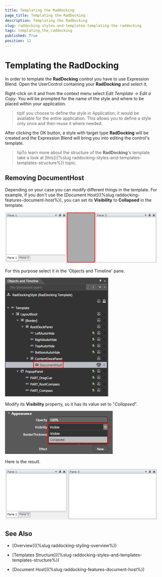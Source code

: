 ```yaml
---
title: Templating the RadDocking
page_title: Templating the RadDocking
description: Templating the RadDocking
slug: raddocking-styles-and-templates-templating-the-raddocking
tags: templating,the,raddocking
published: True
position: 12
---
```


# Templating the RadDocking

In order to template the __RadDocking__ control you have to use Expression Blend. Open the UserControl containing your __RadDocking__ and select it.

Right-click on it and from the context menu select *Edit Template -> Edit a Copy*. You will be prompted for the name of the style and where to be placed within your application.

>tipIf you choose to define the style in Application, it would be available for the entire application. This allows you to define a style only once and then reuse it where needed.

After clicking the OK button, a style with target type __RadDocking__ will be created and the Expression Blend will bring you into editing the control's template.

>tipTo learn more about the structure of the __RadDocking__'s template take a look at [this]({%slug raddocking-styles-and-templates-templates-structure%}) topic.

## Removing DocumentHost

Depending on your case you can modify different things in the template. For example, if you don't use the [Document Host]({%slug raddocking-features-document-host%}), you can set its __Visibility__ to __Collapsed__ in the template.

![](images/RadDocking_TemplatingRadDocking_04.png)

For this purpose select it in the 'Objects and Timeline' pane.

![](images/RadDocking_TemplatingRadDocking_05.png)

Modify its __Visibility__ property, so it has its value set to "*Collapsed*".

![](images/RadDocking_TemplatingRadDocking_06.png)

Here is the result.

![](images/RadDocking_TemplatingRadDocking_07.png)

## See Also

 * [Overview]({%slug raddocking-styling-overview%})

 * [Templates Structure]({%slug raddocking-styles-and-templates-templates-structure%})

 * [Document Host]({%slug raddocking-features-document-host%})
